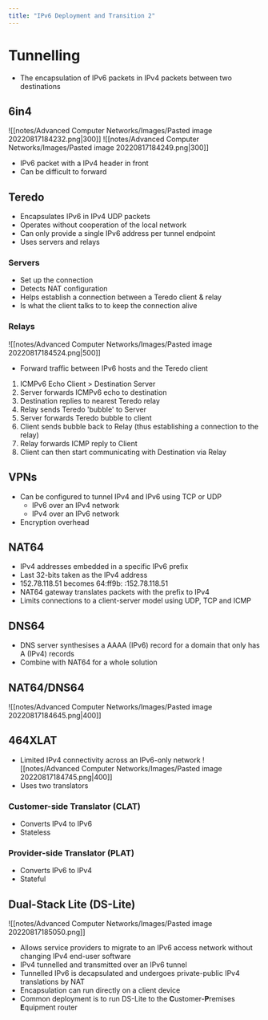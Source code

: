 ```yaml
---
title: "IPv6 Deployment and Transition 2"
---
```


# **Tunnelling**    
- The encapsulation of IPv6 packets in IPv4 packets between two destinations

## **6in4**    
![[notes/Advanced Computer Networks/Images/Pasted image 20220817184232.png|300]]
![[notes/Advanced Computer Networks/Images/Pasted image 20220817184249.png|300]]
- IPv6 packet with a IPv4 header in front
- Can be difficult to forward   

## **Teredo**    
- Encapsulates IPv6 in IPv4 UDP packets
- Operates without cooperation of the local network 
- Can only provide a single IPv6 address per tunnel endpoint
- Uses servers and relays
### Servers    
- Set up the connection
- Detects NAT configuration 
- Helps establish a connection between a Teredo client & relay 
- Is what the client talks to to keep the connection alive 
### Relays    
![[notes/Advanced Computer Networks/Images/Pasted image 20220817184524.png|500]]
- Forward traffic between IPv6 hosts and the Teredo client
1. ICMPv6 Echo Client > Destination Server
2. Server forwards ICMPv6 echo to destination
3. Destination replies to nearest Teredo relay
4. Relay sends Teredo 'bubble' to Server
5. Server forwards Teredo bubble to client
6. Client sends bubble back to Relay (thus establishing a connection to the relay)
7. Relay forwards ICMP reply to Client
8. Client can then start communicating with Destination via Relay

## **VPNs**    
- Can be configured to tunnel IPv4 and IPv6 using TCP or UDP 
	- IPv6 over an IPv4 network
	- IPv4 over an IPv6 network
- Encryption overhead 

## **NAT64**    
- IPv4 addresses embedded in a specific IPv6 prefix
- Last 32-bits taken as the IPv4 address
- 152.78.118.51 becomes 64:ff9b: :152.78.118.51 
- NAT64 gateway translates packets with the prefix to IPv4 
- Limits connections to a client-server model using UDP, TCP and ICMP 
 
## **DNS64**    
- DNS server synthesises a AAAA (IPv6) record for a domain that only has A (IPv4) records
- Combine with NAT64 for a whole solution   
 
## **NAT64/DNS64** 
![[notes/Advanced Computer Networks/Images/Pasted image 20220817184645.png|400]]   

## **464XLAT**    
- Limited IPv4 connectivity across an IPv6-only network 
![[notes/Advanced Computer Networks/Images/Pasted image 20220817184745.png|400]]
- Uses two translators
### **C**ustomer-side Trans**lat**or (**CLAT**)    
- Converts IPv4 to IPv6 
- Stateless
### **P**rovider-side Trans**lat**or (**PLAT**)    
- Converts IPv6 to IPv4 
- Stateful

## **Dual-Stack Lite (DS-Lite)**    
![[notes/Advanced Computer Networks/Images/Pasted image 20220817185050.png]]
- Allows service providers to migrate to an IPv6 access network without changing IPv4 end-user software
- IPv4 tunnelled and transmitted over an IPv6 tunnel
- Tunnelled IPv6 is decapsulated and undergoes private-public IPv4 translations by NAT
- Encapsulation can run directly on a client device 
- Common deployment is to run DS-Lite to the **C**ustomer-**P**remises **E**quipment router